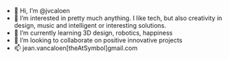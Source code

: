 - 👋 Hi, I’m @jvcaloen
- 👀 I’m interested in pretty much anything. I like tech, but also creativity in design, music and intelligent or interesting solutions.
- 🌱 I’m currently learning 3D design, robotics, happiness
- 💞️ I’m looking to collaborate on positive innovative projects
- 📫 jean.vancaloen[theAtSymbol]gmail.com

<!---
jvcaloen/jvcaloen is a ✨ special ✨ repository because its `README.md` (this file) appears on your GitHub profile.
You can click the Preview link to take a look at your changes.
--->
